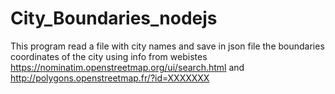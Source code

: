 # City_Boundaries_nodejs
This program read a file with city names and save in json file the boundaries coordinates of the city using info from webistes https://nominatim.openstreetmap.org/ui/search.html  and http://polygons.openstreetmap.fr/?id=XXXXXXX
